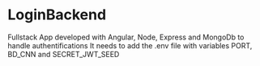 # LoginBackend
Fullstack App developed with Angular, Node, Express and MongoDb to handle authentifications
It needs to add the .env file with variables PORT, BD_CNN and SECRET_JWT_SEED
